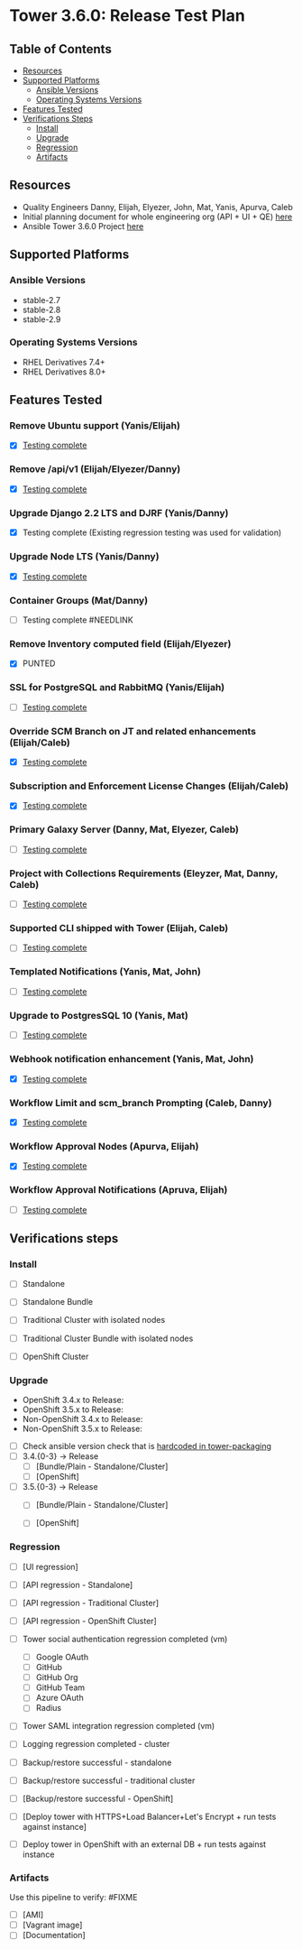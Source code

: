 # Tower 3.6.0: Release Test Plan

## Table of Contents

  * [Resources](#resources)
  * [Supported Platforms](#supported-platforms)
    * [Ansible Versions](#ansible-versions)
    * [Operating Systems Versions](#operating-systems-versions)
  * [Features Tested](#features-tested)
  * [Verifications Steps](#verifications-steps)
    * [Install](#install)
    * [Upgrade](#upgrade)
    * [Regression](#regression)
    * [Artifacts](#arfifacts)

## Resources

* Quality Engineers Danny, Elijah, Elyezer, John, Mat, Yanis, Apurva, Caleb
* Initial planning document for whole engineering org (API + UI + QE) [here](https://docs.google.com/spreadsheets/d/1NNTN-SBM23UQPZAH9HylKhYQBAoyIsDcTlvl_ItDzHs/edit#gid=762158314)
* Ansible Tower 3.6.0 Project [here](https://github.com/orgs/ansible/projects/8)

## Supported Platforms

### Ansible Versions

  * stable-2.7
  * stable-2.8
  * stable-2.9

### Operating Systems Versions

  * RHEL Derivatives 7.4+
  * RHEL Derivatives 8.0+

## Features Tested

### Remove Ubuntu support (Yanis/Elijah)

- [x] [Testing complete](https://github.com/ansible/tower-qa/issues/3405)

### Remove /api/v1 (Elijah/Elyezer/Danny)

- [x] [Testing complete](https://github.com/ansible/tower-qa/issues/2935)

### Upgrade Django 2.2 LTS and DJRF (Yanis/Danny)

- [x] Testing complete (Existing regression testing was used for validation)

### Upgrade Node LTS (Yanis/Danny)

- [x] [Testing complete](https://github.com/ansible/tower-qa/issues/3407)

### Container Groups (Mat/Danny)

- [ ] Testing complete #NEEDLINK

### Remove Inventory computed field (Elijah/Elyezer)

- [x] PUNTED

### SSL for PostgreSQL and RabbitMQ (Yanis/Elijah)

- [ ] [Testing complete](https://github.com/ansible/tower-qa/issues/4090)

### Override SCM Branch on JT and related enhancements (Elijah/Caleb)

  - [x] [Testing complete](https://github.com/ansible/tower-qa/blob/devel/docs/test_plans/features/36_branch_on_jt.md)

### Subscription and Enforcement License Changes (Elijah/Caleb)

  - [x] [Testing complete](https://github.com/ansible/tower-qa/blob/devel/docs/test_plans/features/36_license_changes.md)

### Primary Galaxy Server (Danny, Mat, Elyezer, Caleb)

  - [ ] [Testing complete](https://github.com/ansible/tower-qa/blob/devel/docs/test_plans/features/36_primary_galaxy_server.md)

### Project with Collections Requirements (Eleyzer, Mat, Danny, Caleb)

  - [ ] [Testing complete](https://github.com/ansible/tower-qa/blob/devel/docs/test_plans/features/36_project_with_collections_requirements.md)

### Supported CLI shipped with Tower (Elijah, Caleb)

  - [ ] [Testing complete](https://github.com/ansible/tower-qa/blob/devel/docs/test_plans/features/36_supported_cli.md)

### Templated Notifications (Yanis, Mat, John)

  - [ ] [Testing complete](https://github.com/ansible/tower-qa/blob/devel/docs/test_plans/features/36_templated_notification.md)

### Upgrade to PostgresSQL 10 (Yanis, Mat)

  - [ ] [Testing complete](https://github.com/ansible/tower-qa/blob/devel/docs/test_plans/features/36_upgrade_to_postgres10.md)

### Webhook notification enhancement (Yanis, Mat, John)

  - [x] [Testing complete](https://github.com/ansible/tower-qa/blob/devel/docs/test_plans/features/36_webhook_notification.md)

### Workflow Limit and scm_branch Prompting (Caleb, Danny)

  - [x] [Testing complete](https://github.com/ansible/tower-qa/blob/devel/docs/test_plans/features/36_workflow_limit.md)

### Workflow Approval Nodes (Apurva, Elijah)

  - [x] [Testing complete](https://github.com/ansible/tower-qa/blob/devel/docs/test_plans/features/36_workflow_pause_approve.md)

### Workflow Approval Notifications (Apruva, Elijah)

  - [ ] [Testing complete](https://github.com/ansible/tower-qa/blob/apurva-workflow-approval-notifications/docs/test_plans/features/36_workflow_approval_notifications.md)



## Verifications steps

### Install

  * [ ] Standalone
  * [ ] Standalone Bundle
  * [ ] Traditional Cluster with isolated nodes
  * [ ] Traditional Cluster Bundle with isolated nodes
  * [ ] OpenShift Cluster


### Upgrade


  * OpenShift 3.4.x to Release:
  * OpenShift 3.5.x to Release:
  * Non-OpenShift 3.4.x to Release:
  * Non-OpenShift 3.5.x to Release:

  * [ ] Check ansible version check that is [hardcoded in tower-packaging](https://github.com/ansible/tower-packaging/blob/f8d3d4cd6d1cf35cad6e09de88068440d667ff42/setup/roles/preflight/defaults/main.yml#L6)
  * [ ] 3.4.{0-3} -> Release
    * [ ] [Bundle/Plain - Standalone/Cluster]
    * [ ] [OpenShift]
  * [ ] 3.5.{0-3} -> Release
    * [ ] [Bundle/Plain - Standalone/Cluster]
    * [ ] [OpenShift]


### Regression

  * [ ] [UI regression]
  * [ ] [API regression - Standalone]
  * [ ] [API regression - Traditional Cluster]
  * [ ] [API regression - OpenShift Cluster]
  * [ ] Tower social authentication regression completed (vm)
    * [ ] Google OAuth
    * [ ] GitHub
    * [ ] GitHub Org
    * [ ] GitHub Team
    * [ ] Azure OAuth
    * [ ] Radius
  * [ ] Tower SAML integration regression completed (vm)
  * [ ] Logging regression completed - cluster
  * [ ] Backup/restore successful - standalone
  * [ ] Backup/restore successful - traditional cluster
  * [ ] [Backup/restore successful - OpenShift]
  * [ ] [Deploy tower with HTTPS+Load Balancer+Let's Encrypt + run tests against instance]
  * [ ] Deploy tower in OpenShift with an external DB + run tests against instance


### Artifacts

Use this pipeline to verify: #FIXME

  * [ ] [AMI]
  * [ ] [Vagrant image]
  * [ ] [Documentation]
